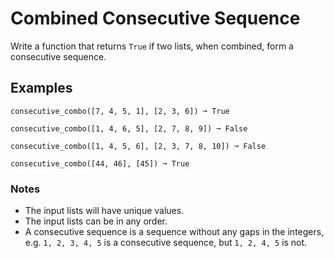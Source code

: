 # Combined Consecutive Sequence

Write a function that returns `True` if two lists, when combined, form a consecutive sequence.

## Examples 

```
consecutive_combo([7, 4, 5, 1], [2, 3, 6]) ➞ True

consecutive_combo([1, 4, 6, 5], [2, 7, 8, 9]) ➞ False

consecutive_combo([1, 4, 5, 6], [2, 3, 7, 8, 10]) ➞ False

consecutive_combo([44, 46], [45]) ➞ True
```

### Notes

* The input lists will have unique values.
* The input lists can be in any order.
* A consecutive sequence is a sequence without any gaps in the integers, e.g. `1, 2, 3, 4, 5` is a consecutive sequence, but `1, 2, 4, 5` is not.